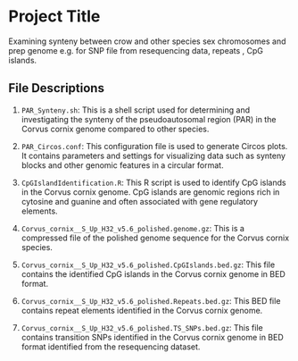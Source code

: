 # Project Title
Examining synteny between crow and other species sex chromosomes and prep genome e.g. for SNP file from resequencing data, repeats , CpG islands. 

## File Descriptions

1. `PAR_Synteny.sh`: This is a shell script used for determining and investigating the synteny of the pseudoautosomal region (PAR) in the Corvus cornix genome compared to other species.

2. `PAR_Circos.conf`: This configuration file is used to generate Circos plots. It contains parameters and settings for visualizing data such as synteny blocks and other genomic features in a circular format.

3. `CpGIslandIdentification.R`: This R script is used to identify CpG islands in the Corvus cornix genome. CpG islands are genomic regions rich in cytosine and guanine and often associated with gene regulatory elements.

4. `Corvus_cornix__S_Up_H32_v5.6_polished.genome.gz`: This is a compressed file of the polished genome sequence for the Corvus cornix species.

5. `Corvus_cornix__S_Up_H32_v5.6_polished.CpGIslands.bed.gz`: This file contains the identified CpG islands in the Corvus cornix genome in BED format.

6. `Corvus_cornix__S_Up_H32_v5.6_polished.Repeats.bed.gz`: This BED file contains repeat elements identified in the Corvus cornix genome.

7. `Corvus_cornix__S_Up_H32_v5.6_polished.TS_SNPs.bed.gz`: This file contains transition SNPs identified in the Corvus cornix genome in BED format identified from the resequencing dataset. 


